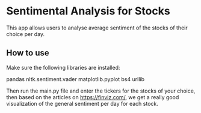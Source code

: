 # Sentimental Analysis for Stocks

This app allows users to analyse average sentiment of the stocks of their choice per day.

## How to use

Make sure the following libraries are installed:

pandas
nltk.sentiment.vader
matplotlib.pyplot
bs4
urllib

Then run the main.py file and enter the tickers for the stocks of your choice, then based on the articles on https://finviz.com/, we get a really good visualization of the general sentiment per day for each stock.

